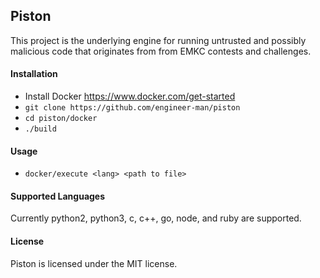## Piston
This project is the underlying engine for running untrusted and possibly malicious code that originates
from from EMKC contests and challenges.


#### Installation
- Install Docker https://www.docker.com/get-started
- `git clone https://github.com/engineer-man/piston`
- `cd piston/docker`
- `./build`


#### Usage
- `docker/execute <lang> <path to file>`


#### Supported Languages
Currently python2, python3, c, c++, go, node, and ruby are supported.


#### License
Piston is licensed under the MIT license.
